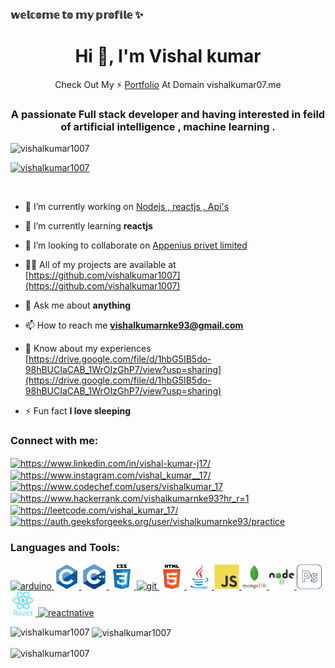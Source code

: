   ### 𝕨𝕖𝕝𝕔𝕠𝕞𝕖 𝕥𝕠 𝕞𝕪 𝕡𝕣𝕠𝕗𝕚𝕝𝕖 ✨


<!--
**vishalkumar1007/vishalkumar1007** is a ✨ _special_ ✨ repository because its `README.md` (this file) appears on your GitHub profile.

Here are some ideas to get you started:

- 🔭 I’m currently working on ...
- 🌱 I’m currently learning ...
- 👯 I’m looking to collaborate on ...
- 🤔 I’m looking for help with ...
- 💬 Ask me about ...
- 📫 How to reach me: ...
- 😄 Pronouns: ...
- ⚡ Fun fact: ...
-->
<h1 align="center">Hi 👋, I'm Vishal kumar</h1>
<p align="center"> Check Out My ⚡ <a href="https://vishalkumar07.me">Portfolio</a> At Domain vishalkumar07.me </p>
<h3 align="center">A passionate Full stack developer and having interested in feild of artificial intelligence , machine learning .</h3>

<p align="left"> <img src="https://komarev.com/ghpvc/?username=vishalkumar1007&label=Profile%20views&color=0e75b6&style=flat" alt="vishalkumar1007" /> </p>

<p align="left"> <a href="https://github.com/ryo-ma/github-profile-trophy"><img src="https://github-profile-trophy.vercel.app/?username=vishalkumar1007" alt="vishalkumar1007" /></a> </p>

<p align="left"> <a href="https://twitter.com/" target="blank"><img src="https://img.shields.io/twitter/follow/?logo=twitter&style=for-the-badge" alt="" /></a> </p>

- 🔭 I’m currently working on [Nodejs , reactjs , Api's](https://github.com/vishalkumar1007/persona_server)

- 🌱 I’m currently learning **reactjs**

- 👯 I’m looking to collaborate on [Appenius privet limited](https://github.com/vishalkumar1007/persona_server)

- 👨‍💻 All of my projects are available at [https://github.com/vishalkumar1007](https://github.com/vishalkumar1007)

- 💬 Ask me about **anything**

- 📫 How to reach me **vishalkumarnke93@gmail.com**

- 📄 Know about my experiences [https://drive.google.com/file/d/1hbG5IB5do-98hBUCIaCAB_1WrOIzGhP7/view?usp=sharing](https://drive.google.com/file/d/1hbG5IB5do-98hBUCIaCAB_1WrOIzGhP7/view?usp=sharing)

- ⚡ Fun fact **I love sleeping**

<h3 align="left">Connect with me:</h3>
<p align="left">
<a href="https://linkedin.com/in/https://www.linkedin.com/in/vishal-kumar-j17/" target="blank"><img align="center" src="https://raw.githubusercontent.com/rahuldkjain/github-profile-readme-generator/master/src/images/icons/Social/linked-in-alt.svg" alt="https://www.linkedin.com/in/vishal-kumar-j17/" height="30" width="40" /></a>
<a href="https://instagram.com/https://www.instagram.com/vishal_kumar__17/" target="blank"><img align="center" src="https://raw.githubusercontent.com/rahuldkjain/github-profile-readme-generator/master/src/images/icons/Social/instagram.svg" alt="https://www.instagram.com/vishal_kumar__17/" height="30" width="40" /></a>
<a href="https://www.codechef.com/users/https://www.codechef.com/users/vishalkumar_17" target="blank"><img align="center" src="https://cdn.jsdelivr.net/npm/simple-icons@3.1.0/icons/codechef.svg" alt="https://www.codechef.com/users/vishalkumar_17" height="30" width="40" /></a>
<a href="https://www.hackerrank.com/https://www.hackerrank.com/vishalkumarnke93?hr_r=1" target="blank"><img align="center" src="https://raw.githubusercontent.com/rahuldkjain/github-profile-readme-generator/master/src/images/icons/Social/hackerrank.svg" alt="https://www.hackerrank.com/vishalkumarnke93?hr_r=1" height="30" width="40" /></a>
<a href="https://www.leetcode.com/https://leetcode.com/vishal_kumar_17/" target="blank"><img align="center" src="https://raw.githubusercontent.com/rahuldkjain/github-profile-readme-generator/master/src/images/icons/Social/leet-code.svg" alt="https://leetcode.com/vishal_kumar_17/" height="30" width="40" /></a>
<a href="https://auth.geeksforgeeks.org/user/https://auth.geeksforgeeks.org/user/vishalkumarnke93/practice" target="blank"><img align="center" src="https://raw.githubusercontent.com/rahuldkjain/github-profile-readme-generator/master/src/images/icons/Social/geeks-for-geeks.svg" alt="https://auth.geeksforgeeks.org/user/vishalkumarnke93/practice" height="30" width="40" /></a>
</p>

<h3 align="left">Languages and Tools:</h3>
<p align="left"> <a href="https://www.arduino.cc/" target="_blank" rel="noreferrer"> <img src="https://cdn.worldvectorlogo.com/logos/arduino-1.svg" alt="arduino" width="40" height="40"/> </a> <a href="https://www.cprogramming.com/" target="_blank" rel="noreferrer"> <img src="https://raw.githubusercontent.com/devicons/devicon/master/icons/c/c-original.svg" alt="c" width="40" height="40"/> </a> <a href="https://www.w3schools.com/cpp/" target="_blank" rel="noreferrer"> <img src="https://raw.githubusercontent.com/devicons/devicon/master/icons/cplusplus/cplusplus-original.svg" alt="cplusplus" width="40" height="40"/> </a> <a href="https://www.w3schools.com/css/" target="_blank" rel="noreferrer"> <img src="https://raw.githubusercontent.com/devicons/devicon/master/icons/css3/css3-original-wordmark.svg" alt="css3" width="40" height="40"/> </a> <a href="https://git-scm.com/" target="_blank" rel="noreferrer"> <img src="https://www.vectorlogo.zone/logos/git-scm/git-scm-icon.svg" alt="git" width="40" height="40"/> </a> <a href="https://www.w3.org/html/" target="_blank" rel="noreferrer"> <img src="https://raw.githubusercontent.com/devicons/devicon/master/icons/html5/html5-original-wordmark.svg" alt="html5" width="40" height="40"/> </a> <a href="https://www.java.com" target="_blank" rel="noreferrer"> <img src="https://raw.githubusercontent.com/devicons/devicon/master/icons/java/java-original.svg" alt="java" width="40" height="40"/> </a> <a href="https://developer.mozilla.org/en-US/docs/Web/JavaScript" target="_blank" rel="noreferrer"> <img src="https://raw.githubusercontent.com/devicons/devicon/master/icons/javascript/javascript-original.svg" alt="javascript" width="40" height="40"/> </a> <a href="https://www.mongodb.com/" target="_blank" rel="noreferrer"> <img src="https://raw.githubusercontent.com/devicons/devicon/master/icons/mongodb/mongodb-original-wordmark.svg" alt="mongodb" width="40" height="40"/> </a> <a href="https://nodejs.org" target="_blank" rel="noreferrer"> <img src="https://raw.githubusercontent.com/devicons/devicon/master/icons/nodejs/nodejs-original-wordmark.svg" alt="nodejs" width="40" height="40"/> </a> <a href="https://www.photoshop.com/en" target="_blank" rel="noreferrer"> <img src="https://raw.githubusercontent.com/devicons/devicon/master/icons/photoshop/photoshop-line.svg" alt="photoshop" width="40" height="40"/> </a> <a href="https://reactjs.org/" target="_blank" rel="noreferrer"> <img src="https://raw.githubusercontent.com/devicons/devicon/master/icons/react/react-original-wordmark.svg" alt="react" width="40" height="40"/> </a> <a href="https://reactnative.dev/" target="_blank" rel="noreferrer"> <img src="https://reactnative.dev/img/header_logo.svg" alt="reactnative" width="40" height="40"/> </a> </p>

<p><img align="left" src="https://github-readme-stats.vercel.app/api/top-langs?username=vishalkumar1007&show_icons=true&locale=en&layout=compact" alt="vishalkumar1007" /></p>

<p>&nbsp;<img align="center" src="https://github-readme-stats.vercel.app/api?username=vishalkumar1007&show_icons=true&locale=en" alt="vishalkumar1007" /></p>

<p><img align="center" src="https://github-readme-streak-stats.herokuapp.com/?user=vishalkumar1007&" alt="vishalkumar1007" /></p>
